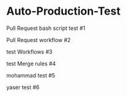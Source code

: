 # Auto-Production-Test

Pull Request bash script test #1

Pull Request workflow #2

test Workflows #3

test Merge rules #4

mohammad test #5

yaser test #6